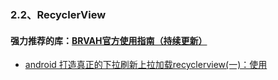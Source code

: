 ### 2.2、RecyclerView

#### 强力推荐的库：[**BRVAH官方使用指南（持续更新）**](http://www.jianshu.com/p/b343fcff51b0)

- [android 打造真正的下拉刷新上拉加载recyclerview(一)：使用](http://blog.csdn.net/anyfive/article/details/53020321)